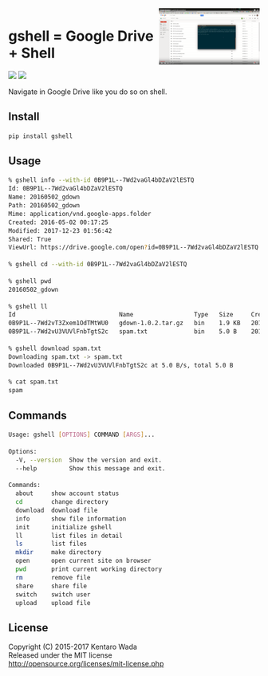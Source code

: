 <a href="https://www.youtube.com/watch?v=eDRTj_Hy2k4">
  <img src=".readme/gshell_youtube.png"  width="40%" align="right" />
</a>

# gshell = Google Drive + Shell

[![](https://img.shields.io/pypi/v/gshell.svg)](https://pypi.python.org/pypi/gshell)
[![](https://travis-ci.org/wkentaro/gshell.svg?branch=master)](https://travis-ci.org/wkentaro/gshell)

Navigate in Google Drive like you do so on shell.


## Install

```bash
pip install gshell
```


## Usage

```bash
% gshell info --with-id 0B9P1L--7Wd2vaGl4bDZaV2lESTQ
Id: 0B9P1L--7Wd2vaGl4bDZaV2lESTQ
Name: 20160502_gdown
Path: 20160502_gdown
Mime: application/vnd.google-apps.folder
Created: 2016-05-02 00:17:25
Modified: 2017-12-23 01:56:42
Shared: True
ViewUrl: https://drive.google.com/open?id=0B9P1L--7Wd2vaGl4bDZaV2lESTQ

% gshell cd --with-id 0B9P1L--7Wd2vaGl4bDZaV2lESTQ

% gshell pwd
20160502_gdown

% gshell ll
Id                             Name                 Type   Size     Created
0B9P1L--7Wd2vT3Zxem1OdTMtWU0   gdown-1.0.2.tar.gz   bin    1.9 KB   2016-05-02 00:24:49
0B9P1L--7Wd2vU3VUVlFnbTgtS2c   spam.txt             bin    5.0 B    2016-05-02 00:19:31

% gshell download spam.txt
Downloading spam.txt -> spam.txt
Downloaded 0B9P1L--7Wd2vU3VUVlFnbTgtS2c at 5.0 B/s, total 5.0 B

% cat spam.txt
spam
```


## Commands

```bash
Usage: gshell [OPTIONS] COMMAND [ARGS]...

Options:
  -V, --version  Show the version and exit.
  --help         Show this message and exit.

Commands:
  about     show account status
  cd        change directory
  download  download file
  info      show file information
  init      initialize gshell
  ll        list files in detail
  ls        list files
  mkdir     make directory
  open      open current site on browser
  pwd       print current working directory
  rm        remove file
  share     share file
  switch    switch user
  upload    upload file
```


## License

Copyright (C) 2015-2017 Kentaro Wada  
Released under the MIT license  
http://opensource.org/licenses/mit-license.php  

